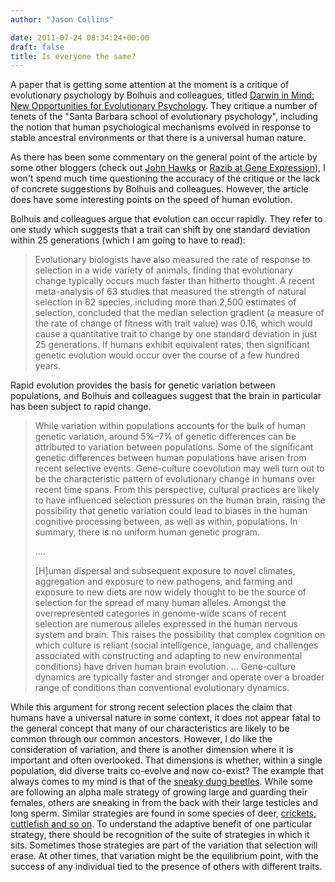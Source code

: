 ```yaml
---
author: "Jason Collins"

date: 2011-07-24 08:34:24+00:00
draft: false
title: Is everyone the same?
---
```


A paper that is getting some attention at the moment is a critique of evolutionary psychology by Bolhuis and colleagues, titled [Darwin in Mind: New Opportunities for Evolutionary Psychology](https://doi.org/10.1371/journal.pbio.1001109). They critique a number of tenets of the "Santa Barbara school of evolutionary psychology", including the notion that human psychological mechanisms evolved in response to stable ancestral environments or that there is a universal human nature.

As there has been some commentary on the general point of the article by some other bloggers (check out [John Hawks](http://johnhawks.net/weblog/reviews/brain/ev_psych/bolhuis-darwin-in-mind-2011.html) or [Razib at Gene Expression](http://blogs.discovermagazine.com/gnxp/2011/07/the-end-of-evolutionary-psychology/)), I won't spend much time questioning the accuracy of the critique or the lack of concrete suggestions by Bolhuis and colleagues. However, the article does have some interesting points on the speed of human evolution.

Bolhuis and colleagues argue that evolution can occur rapidly. They refer to one study which suggests that a trait can shift by one standard deviation within 25 generations (which I am going to have to read):


<blockquote>Evolutionary biologists have also measured the rate of response to selection in a wide variety of animals, finding that evolutionary change typically occurs much faster than hitherto thought. A recent meta-analysis of 63 studies that measured the strength of natural selection in 62 species, including more than 2,500 estimates of selection, concluded that the median selection gradient (a measure of the rate of change of fitness with trait value) was 0.16, which would cause a quantitative trait to change by one standard deviation in just 25 generations. If humans exhibit equivalent rates, then significant genetic evolution would occur over the course of a few hundred years.</blockquote>


Rapid evolution provides the basis for genetic variation between populations, and Bolhuis and colleagues suggest that the brain in particular has been subject to rapid change.


<blockquote>While variation within populations accounts for the bulk of human genetic variation, around 5%–7% of genetic differences can be attributed to variation between populations. Some of the significant genetic differences between human populations have arisen from recent selective events. Gene-culture coevolution may well turn out to be the characteristic pattern of evolutionary change in humans over recent time spans. From this perspective, cultural practices are likely to have influenced selection pressures on the human brain, raising the possibility that genetic variation could lead to biases in the human cognitive processing between, as well as within, populations. In summary, there is no uniform human genetic program.

....

[H]uman dispersal and subsequent exposure to novel climates, aggregation and exposure to new pathogens, and farming and exposure to new diets are now widely thought to be the source of selection for the spread of many human alleles. Amongst the overrepresented categories in genome-wide scans of recent selection are numerous alleles expressed in the human nervous system and brain. This raises the possibility that complex cognition on which culture is reliant (social intelligence, language, and challenges associated with constructing and adapting to new environmental conditions) have driven human brain evolution. ... Gene-culture dynamics are typically faster and stronger and operate over a broader range of conditions than conventional evolutionary dynamics.</blockquote>


While this argument for strong recent selection places the claim that humans have a universal nature in some context, it does not appear fatal to the general concept that many of our characteristics are likely to be common through our common ancestors. However, I do like the consideration of variation, and there is another dimension where it is important and often overlooked. That dimensions is whether, within a single population, did diverse traits co-evolve and now co-exist? The example that always comes to my mind is that of the [sneaky dung beetles](http://www.abc.net.au/quantum/stories/s116291.htm). While some are following an alpha male strategy of growing large and guarding their females, others are sneaking in from the back with their large testicles and long sperm. Similar strategies are found in some species of deer, [crickets, cuttlefish and so on](http://evolution.berkeley.edu/evolibrary/news/080501_octopusmating). To understand the adaptive benefit of one particular strategy, there should be recognition of the suite of strategies in which it sits. Sometimes those strategies are part of the variation that selection will erase. At other times, that variation might be the equilibrium point, with the success of any individual tied to the presence of others with different traits.
